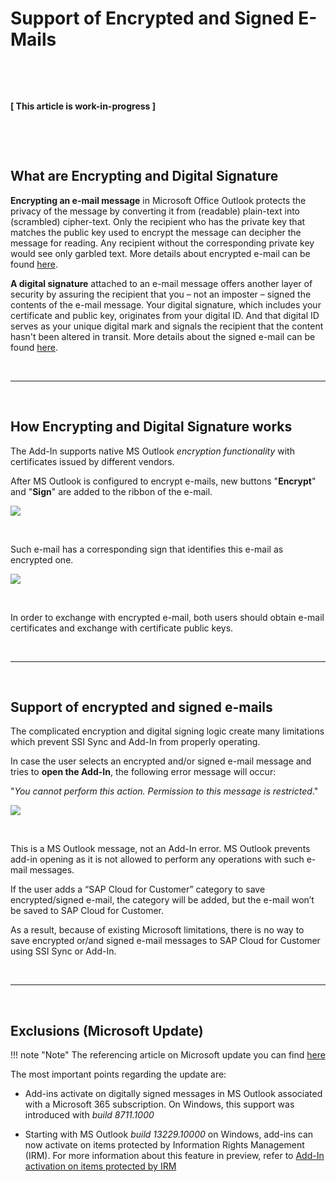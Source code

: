 # Support of Encrypted and Signed E-Mails

&nbsp;

&nbsp;

**[ This article is work-in-progress ]**

&nbsp;

&nbsp;

## What are Encrypting and Digital Signature

**Encrypting an e-mail message** in Microsoft Office Outlook protects the privacy of the message by converting it from (readable) plain-text into (scrambled) cipher-text. Only the recipient who has the private key that matches the public key used to encrypt the message can decipher the message for reading. Any recipient without the corresponding private key would see only garbled text. More details about encrypted e-mail can be found [here](https://support.microsoft.com/en-us/office/encrypt-email-messages-373339cb-bf1a-4509-b296-802a39d801dc).

**A digital signature** attached to an e-mail message offers another layer of security by assuring the recipient that you &#8211; not an imposter &#8211; signed the contents of the e-mail message. Your digital signature, which includes your certificate and public key, originates from your digital ID. And that digital ID serves as your unique digital mark and signals the recipient that the content hasn't been altered in transit. More details about the signed e-mail can be found [here](https://support.microsoft.com/en-us/office/secure-messages-by-using-a-digital-signature-549ca2f1-a68f-4366-85fa-b3f4b5856fc6).

&nbsp;

* * *

&nbsp;

## How Encrypting and Digital Signature works

The Add-In supports native MS Outlook *encryption functionality* with certificates issued by different vendors.

After MS Outlook is configured to encrypt e-mails, new buttons "**Encrypt**" and "**Sign**" are added to the ribbon of the e-mail.

<p>
<img src= "..\..\assets\images\encrypted-signed-emails\1.png">
</p>

&nbsp;

Such e-mail has a corresponding sign that identifies this e-mail as encrypted one.

<p>
<img src= "..\..\assets\images\encrypted-signed-emails\2.png">
</p>

&nbsp;

In order to exchange with encrypted e-mail, both users should obtain e-mail certificates and exchange with certificate public keys.

&nbsp;

* * *

&nbsp;

## Support of encrypted and signed e-mails

The complicated encryption and digital signing logic create many limitations which prevent SSI Sync and Add-In from properly operating.

In case the user selects an encrypted and/or signed e-mail message and tries to **open the Add-In**, the following error message will occur:

"*You cannot perform this action. Permission to this message is restricted*."

<p>
<img src= "..\..\assets\images\encrypted-signed-emails\3.png">
</p>

&nbsp;

This is a MS Outlook message, not an Add-In error. MS Outlook prevents add-in opening as it is not allowed to perform any operations with such e-mail messages.

If the user adds a “SAP Cloud for Customer” category to save encrypted/signed e-mail, the category will be added, but the e-mail won’t be saved to SAP Cloud for Customer.

As a result, because of existing Microsoft limitations, there is no way to save encrypted or/and signed e-mail messages to SAP Cloud for Customer using SSI Sync or Add-In.

&nbsp;

* * *

&nbsp;

## Exclusions (Microsoft Update)

!!! note "Note"
    The referencing article on Microsoft update you can find [here](https://learn.microsoft.com/en-us/office/dev/add-ins/outlook/outlook-add-ins-overview#mailbox-items-available-to-add-ins)

The most important points regarding the update are:

* Add-ins activate on digitally signed messages in MS Outlook associated with a Microsoft 365 subscription. On Windows, this support was introduced with *build 8711.1000*

* Starting with MS Outlook *build 13229.10000* on Windows, add-ins can now activate on items protected by Information Rights Management (IRM). For more information about this feature in preview, refer to [Add-In activation on items protected by IRM](https://learn.microsoft.com/en-us/javascript/api/requirement-sets/outlook/preview-requirement-set/outlook-requirement-set-preview?view=excel-js-preview#add-in-activation-on-items-protected-by-information-rights-management-irm)

&nbsp;

&nbsp;
